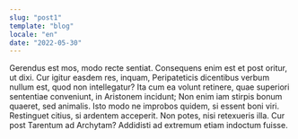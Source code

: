```yaml
---
slug: "post1"
template: "blog"
locale: "en"
date: "2022-05-30"
---
```


<p>
Gerendus est mos, modo recte sentiat. Consequens enim est et post oritur, ut dixi. Cur igitur easdem res, inquam, Peripateticis dicentibus verbum nullum est, quod non intellegatur? Ita cum ea volunt retinere, quae superiori sententiae conveniunt, in Aristonem incidunt; Non enim iam stirpis bonum quaeret, sed animalis. Isto modo ne improbos quidem, si essent boni viri. Restinguet citius, si ardentem acceperit. Non potes, nisi retexueris illa. Cur post Tarentum ad Archytam? Addidisti ad extremum etiam indoctum fuisse.
</p>
